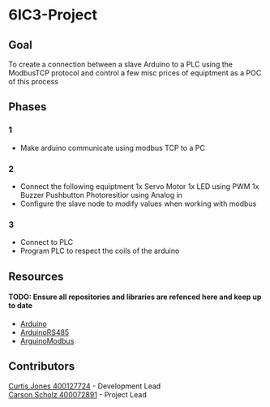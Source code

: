 # 6IC3-Project

## Goal
To create a connection between a slave Arduino to a PLC using the ModbusTCP protocol and control a few
misc prices of equiptment as a POC of this process 

## Phases

### 1
 - Make arduino communicate using modbus TCP to a PC

### 2
 - Connect the following equiptment
	1x Servo Motor
	1x LED using PWM
	1x Buzzer
	Pushbutton
	Photoresitior using Analog in
 - Configure the slave node to modify values when working with modbus

### 3
 - Connect to PLC
 - Program PLC to respect the coils of the arduino

## Resources

#### TODO: Ensure all repositories and libraries are refenced here and keep up to date
 - [Arduino](https://docs.arduino.cc/learn/communication/modbus)
 - [ArduinoRS485](https://github.com/arduino-libraries/ArduinoRS485)
 - [ArguinoModbus](https://github.com/arduino-libraries/ArduinoModbus)

## Contributors

[Curtis Jones 400127724](https://github.com/CurtisGRJones) - Development Lead </br>
[Carson Scholz 400072891](https://github.com/carsonscholz) - Project Lead


